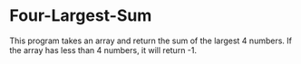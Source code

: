 # Four-Largest-Sum

This program takes an array and return the sum of the largest 4 numbers. If the array has less than 4 numbers, it will return -1. 